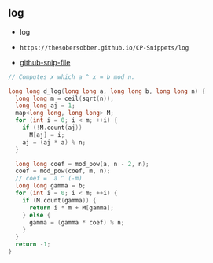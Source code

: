 
## log

- log
- ```
  https://thesobersobber.github.io/CP-Snippets/log
  ```
- [github-snip-file](https://github.com/theSoberSobber/CP-Snippets/blob/main/snippets.json#L1433)

```cpp
// Computes x which a ^ x = b mod n.

long long d_log(long long a, long long b, long long n) {
  long long m = ceil(sqrt(n));
  long long aj = 1;
  map<long long, long long> M;
  for (int i = 0; i < m; ++i) {
    if (!M.count(aj))
      M[aj] = i;
    aj = (aj * a) % n;
  }

  long long coef = mod_pow(a, n - 2, n);
  coef = mod_pow(coef, m, n);
  // coef =  a ^ (-m)
  long long gamma = b;
  for (int i = 0; i < m; ++i) {
    if (M.count(gamma)) {
      return i * m + M[gamma];
    } else {
      gamma = (gamma * coef) % n;
    }
  }
  return -1;
}
```
